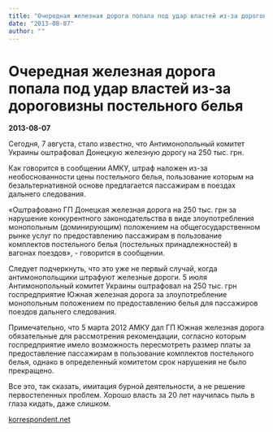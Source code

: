 ```yaml
---
title: "Очередная железная дорога попала под удар властей из-за дороговизны постельного белья"
date: "2013-08-07"
author: ""
---
```


# Очередная железная дорога попала под удар властей из-за дороговизны постельного белья

**2013-08-07** 

Сегодня, 7 августа, стало известно, что Антимонопольный комитет Украины оштрафовал Донецкую железную дорогу на 250 тыс. грн.

Как говорится в сообщении АМКУ, штраф наложен из-за необоснованности цены постельного белья, пользование которым на безальтернативной основе предлагается пассажирам в поездах дальнего следования.

«Оштрафовано ГП Донецкая железная дорога на 250 тыс. грн за нарушение конкурентного законодательства в виде злоупотребления монопольным (доминирующим) положением на общегосударственном рынке услуг по предоставлению пассажирам в пользование комплектов постельного белья (постельных принадлежностей) в вагонах поездов», - говорится в сообщении.

Следует подчеркнуть, что это уже не первый случай, когда антимонопольщики штрафуют железные дороги. 5 июля Антимонопольный комитет Украины оштрафовал на 250 тыс. грн госпредприятие Южная железная дорога за злоупотребление монопольным положением по предоставлению белья для пассажиров поездов дальнего следования.

Примечательно, что 5 марта 2012 АМКУ дал ГП Южная железная дорога обязательные для рассмотрения рекомендации, согласно которым госпредприятие имело возможность пересмотреть размер платы за предоставление пассажирам в пользование комплектов постельного белья, однако в определенный комитетом срок нарушения не было прекращено.

Все это, так сказать, имитация бурной деятельности, а не решение первостепенных проблем. Хорошо власть за 20 лет научилась пыль в глаза кидать, даже слишком.

[korrespondent.net](http://korrespondent.net/business/companies/1589747-ocherednaya-zheleznaya-doroga-popala-pod-udar-vlastej-iz-za-dorogovizny-postelnogo-belya)